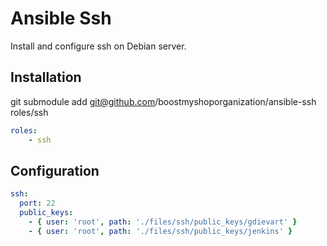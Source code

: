 Ansible Ssh
==============

Install and configure ssh on Debian server.

Installation
------------

git submodule add git@github.com/boostmyshoporganization/ansible-ssh roles/ssh

```yaml
roles:
    - ssh
```

Configuration
-------------

```yaml
ssh:
  port: 22
  public_keys:
    - { user: 'root', path: './files/ssh/public_keys/gdievart' }
    - { user: 'root', path: './files/ssh/public_keys/jenkins' }
```